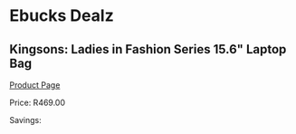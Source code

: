 
# Ebucks Dealz
## Kingsons: Ladies in Fashion Series 15.6" Laptop Bag
[Product Page](https://www.ebucks.com/web/shop/productSelected.do?prodId=642172456&catId=714948688)

Price: R469.00

Savings: 


	